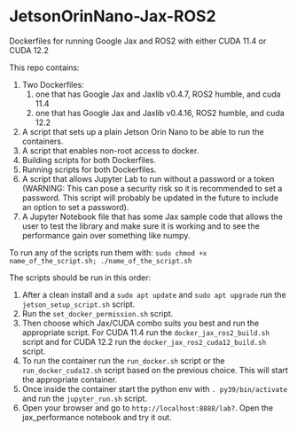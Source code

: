 # JetsonOrinNano-Jax-ROS2
Dockerfiles for running Google Jax and ROS2 with either CUDA 11.4 or CUDA 12.2

This repo contains:
1. Two Dockerfiles:
     1. one that has Google Jax and Jaxlib v0.4.7, ROS2 humble, and cuda 11.4
     2. one that has Google Jax and Jaxlib v0.4.16, ROS2 humble, and cuda 12.2
2. A script that sets up a plain Jetson Orin Nano to be able to run the containers.
3. A script that enables non-root access to docker.
4. Building scripts for both Dockerfiles.
5. Running scripts for both Dockerfiles.
6. A script that allows Jupyter Lab to run without a password or a token (WARNING: This can pose a security risk so it is recommended to set a password. This script will probably be updated in the future to include an option to set a password).
7. A Jupyter Notebook file that has some Jax sample code that allows the user to test the library and make sure it is working and to see the performance gain over something like numpy.

To run any of the scripts run them with: `sudo chmod +x name_of_the_script.sh; ./name_of_the_script.sh`

The scripts should be run in this order:
1. After a clean install and a `sudo apt update` and `sudo apt upgrade` run the `jetson_setup_script.sh` script.
2. Run the `set_docker_permission.sh` script.
3. Then choose which Jax/CUDA combo suits you best and run the appropriate script. For CUDA 11.4 run the `docker_jax_ros2_build.sh` script and for CUDA 12.2 run the `docker_jax_ros2_cuda12_build.sh` script.
4. To run the container run the `run_docker.sh` script or the `run_docker_cuda12.sh` script based on the previous choice. This will start the appropriate container.
5. Once inside the container start the python env with `. py39/bin/activate` and run the `jupyter_run.sh` script.
6. Open your browser and go to `http://localhost:8888/lab?`. Open the jax_performance notebook and try it out.
